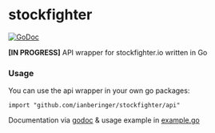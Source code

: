 # stockfighter
 [![GoDoc](https://godoc.org/github.com/ianberinger/stockfighter?status.svg)](https://godoc.org/github.com/ianberinger/stockfighter/api)

__[IN PROGRESS]__ API wrapper for stockfighter.io written in Go

### Usage
You can use the api wrapper in your own go packages:

	import "github.com/ianberinger/stockfighter/api"

Documentation via [godoc](https://godoc.org/github.com/ianberinger/stockfighter/api) & usage example in [example.go](./example.go)
